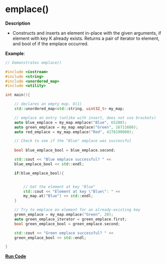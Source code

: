 # emplace()

**Description**
- Constructs and inserts an element in-place with the given arguments, if element with key K already exists. Returns a pair of iterator to element, and bool of if the emplace occurred.

**Example**:

```cpp
// Demonstrates emplace()

#include <iostream>
#include <string>
#include <unordered_map>
#include <utility>

int main(){

    // declares an empty map. O(1)
    std::unordered_map<std::string, uint32_t> my_map;

    // emplace an entry (unlike with insert, does not use brackets)
    auto blue_emplace = my_map.emplace("Blue", 65280);
    auto green_emplace = my_map.emplace("Green", 16711680);
    auto red_emplace = my_map.emplace("Red", 4278190080);

    // Check to see if the "Blue" emplace was successful
    
    bool blue_emplace_bool = blue_emplace.second;

    std::cout << "Blue emplace successful? " << 
    blue_emplace_bool << std::endl;

    if(blue_emplace_bool){


        // Get the element at key "Blue"
        std::cout << "Element at key \"Blue\": " <<
        my_map.at("Blue") << std::endl;
    }

    // Try to emplace en element for an already-existing key
    green_emplace = my_map.emplace("Green", 20);
    auto green_emplace_iterator = green_emplace.first;
    bool green_emplace_bool = green_emplace.second;

    std::cout << "Green emplace successful? " <<
    green_emplace_bool << std::endl;

}

```
**[Run Code](https://rextester.com/IPDA36426)**
